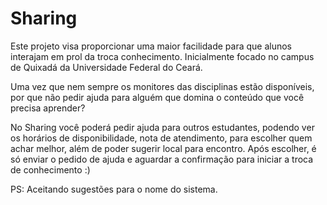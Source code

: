# Sharing

Este projeto visa proporcionar uma maior facilidade para que alunos interajam em prol da troca conhecimento. Inicialmente focado no campus de Quixadá da Universidade Federal do Ceará. 

Uma vez que nem sempre os monitores das disciplinas estão disponíveis, por que não pedir ajuda para alguém que domina o conteúdo que você precisa aprender?

No Sharing você poderá pedir ajuda para outros estudantes, podendo ver os horários de disponibilidade, nota de atendimento, para escolher quem achar melhor, além de poder sugerir local para encontro. Após escolher, é só enviar o pedido de ajuda e aguardar a confirmação para iniciar a troca de conhecimento :)

PS: Aceitando sugestões para o nome do sistema.
